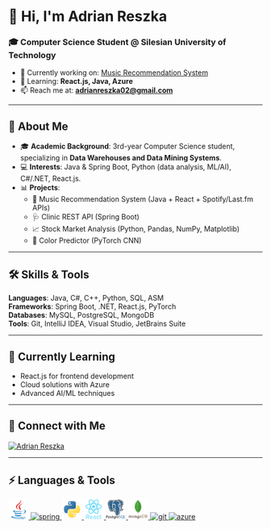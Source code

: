 # 👋 Hi, I'm Adrian Reszka  
### 🎓 Computer Science Student @ Silesian University of Technology  

- 🔭 Currently working on: [Music Recommendation System](https://github.com/AdrianReszka/Music-Recommendation-System)  
- 🌱 Learning: **React.js, Java, Azure**  
- 📫 Reach me at: **adrianreszka02@gmail.com**  

---

## 🚀 About Me  
- 🎓 **Academic Background**: 3rd-year Computer Science student, specializing in **Data Warehouses and Data Mining Systems**.  
- 💻 **Interests**: Java & Spring Boot, Python (data analysis, ML/AI), C#/.NET, React.js.  
- 📊 **Projects**:  
  - 🎵 Music Recommendation System (Java + React + Spotify/Last.fm APIs)  
  - 🩺 Clinic REST API (Spring Boot)  
  - 📈 Stock Market Analysis (Python, Pandas, NumPy, Matplotlib)  
  - 🎨 Color Predictor (PyTorch CNN)  

---

## 🛠 Skills & Tools  
**Languages**: Java, C#, C++, Python, SQL, ASM  
**Frameworks**: Spring Boot, .NET, React.js, PyTorch  
**Databases**: MySQL, PostgreSQL, MongoDB  
**Tools**: Git, IntelliJ IDEA, Visual Studio, JetBrains Suite  

---

## 🌱 Currently Learning  
- React.js for frontend development  
- Cloud solutions with Azure  
- Advanced AI/ML techniques  

---

## 🤝 Connect with Me  
<p align="left">
  <a href="https://www.linkedin.com/in/adrian-reszka-b58196352/" target="_blank">
    <img align="center" src="https://raw.githubusercontent.com/rahuldkjain/github-profile-readme-generator/master/src/images/icons/Social/linked-in-alt.svg" alt="Adrian Reszka" height="30" width="40" />
  </a>
</p>

---

## ⚡ Languages & Tools  
<p align="left">
  <a href="https://www.java.com" target="_blank" rel="noreferrer"> <img src="https://raw.githubusercontent.com/devicons/devicon/master/icons/java/java-original.svg" alt="java" width="40" height="40"/> </a>
  <a href="https://spring.io/" target="_blank" rel="noreferrer"> <img src="https://www.vectorlogo.zone/logos/springio/springio-icon.svg" alt="spring" width="40" height="40"/> </a>
  <a href="https://www.python.org" target="_blank" rel="noreferrer"> <img src="https://raw.githubusercontent.com/devicons/devicon/master/icons/python/python-original.svg" alt="python" width="40" height="40"/> </a>
  <a href="https://reactjs.org/" target="_blank" rel="noreferrer"> <img src="https://raw.githubusercontent.com/devicons/devicon/master/icons/react/react-original-wordmark.svg" alt="react" width="40" height="40"/> </a>
  <a href="https://www.postgresql.org" target="_blank" rel="noreferrer"> <img src="https://raw.githubusercontent.com/devicons/devicon/master/icons/postgresql/postgresql-original-wordmark.svg" alt="postgresql" width="40" height="40"/> </a>
  <a href="https://www.mongodb.com/" target="_blank" rel="noreferrer"> <img src="https://raw.githubusercontent.com/devicons/devicon/master/icons/mongodb/mongodb-original-wordmark.svg" alt="mongodb" width="40" height="40"/> </a>
  <a href="https://git-scm.com/" target="_blank" rel="noreferrer"> <img src="https://www.vectorlogo.zone/logos/git-scm/git-scm-icon.svg" alt="git" width="40" height="40"/> </a>
  <a href="https://azure.microsoft.com/en-in/" target="_blank" rel="noreferrer"> <img src="https://www.vectorlogo.zone/logos/microsoft_azure/microsoft_azure-icon.svg" alt="azure" width="40" height="40"/> </a>
</p>
